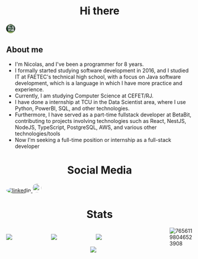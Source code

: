 <h1 align="center"> Hi there  </h1>

<img src="/githubBanner.svg" style="height: 1.5rem; width: 1.5rem; background-color: #fff; border-radius: 50%;">


## About me
+ I'm Nicolas, and I've been a programmer for 8 years.
+ I formally started studying software development in 2016, and I studied IT at FAETEC's technical high school, with a focus on Java software development, which is a language in which I have more practice and experience.
+ Currently, I am studying Computer Science at CEFET/RJ.
+ I have done a internship at TCU in the Data Scientist area, where I use Python, PowerBI, SQL, and other technologies.
+ Furthermore, I have served as a part-time fullstack developer at BetaBit, contributing to projects involving technologies such as React, NestJS, NodeJS, TypeScript, PostgreSQL, AWS, and various other technologies/tools
+ Now I'm seeking a full-time position or internship as a full-stack developer
<!--
.
-->

<h1 align="center"> Social Media </h1>
<div style="justify-content: center;">
<a target="_blank" href="https://www.linkedin.com/in/nicolas-vycas/">
<img src="https://img.icons8.com/color/48/000000/linkedin.png" alt="linkedin" style="height: 1.5rem; width: 1.5rem; background-color: #fff; border-radius: 50%;"> </a>
<a target="_blank" href="https://twitter.com/NicolasVycas"> <img src="https://img.icons8.com/color/48/000000/twitter.png"style="height: 1.5rem; width: 1.5rem; background-color: #fff; border-radius: 50%;"> </a>
</div>

<h1 align="center"> Stats </h1>
<div style="display: flex; align-items: center; justify-content: center;">
    <img width="45%" align="right" src="https://spotify-recently-played-readme.vercel.app/api?user=12152275299">
    <img width="45%" align="left"
        src="https://github-readme-stats.vercel.app/api/?username=tomast1337&count_private=true&theme=highcontrast&showicons=true&include_all_commits=true&hide_border=true">
    <img width="45%" align="left"
        src="https://github-readme-stats.vercel.app/api/top-langs/?username=tomast1337&layout=compact&theme=highcontrast&langs_count=10&hide_border=true">
    <a href="https://steamcommunity.com/id/CattleDecapitation/" target="_blank"><img align="right" width="45%"  src="http://steam.mmosvc.com/76561198046523908/v1.png" alt="76561198046523908" /></a>
</div>

<div style="display: flex; align-items: center; justify-content: center; bottom: 0;">
    <img width="10%" align="right"
        src="https://visitor-badge.glitch.me/badge?page_id=tomast1337&left_color=black&right_color=black">
</div>



<!--
<div style="display: flex; align-items: center; justify-content: center;">
<a hred="https://user-badge.committers.top/brazil/tomast1337">
<img src="https://user-badge.committers.top/brazil/tomast1337.svg"/>
</a>
</div>
-->
